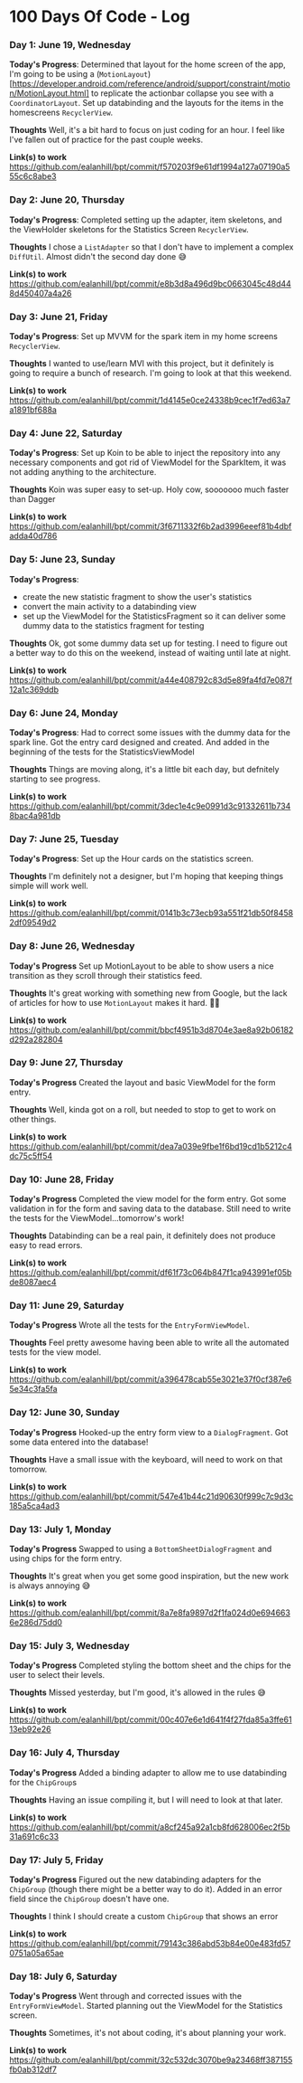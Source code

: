 # 100 Days Of Code - Log

### Day 1: June 19, Wednesday

**Today's Progress**:
Determined that layout for the home screen of the app, I'm going to be using a (`MotionLayout`)[https://developer.android.com/reference/android/support/constraint/motion/MotionLayout.html] to replicate the actionbar collapse you see with a `CoordinatorLayout`. Set up databinding and the layouts for the items in the homescreens `RecyclerView`.

**Thoughts**
Well, it's a bit hard to focus on just coding for an hour. I feel like I've fallen out of practice for the past couple weeks.

**Link(s) to work**
https://github.com/ealanhill/bpt/commit/f570203f9e61df1994a127a07190a555c6c8abe3

### Day 2: June 20, Thursday

**Today's Progress**:
Completed setting up the adapter, item skeletons, and the ViewHolder skeletons for the Statistics Screen `RecyclerView`.

**Thoughts**
I chose a `ListAdapter` so that I don't have to implement a complex `DiffUtil`. Almost didn't the second day done 😅

**Link(s) to work**
https://github.com/ealanhill/bpt/commit/e8b3d8a496d9bc0663045c48d448d450407a4a26

### Day 3: June 21, Friday

**Today's Progress**:
Set up MVVM for the spark item in my home screens `RecyclerView`.

**Thoughts**
I wanted to use/learn MVI with this project, but it definitely is going to require a bunch of research. I'm going to look at that this weekend.

**Link(s) to work**
https://github.com/ealanhill/bpt/commit/1d4145e0ce24338b9cec1f7ed63a7a1891bf688a

### Day 4: June 22, Saturday

**Today's Progress**:
Set up Koin to be able to inject the repository into any necessary components and got rid of ViewModel for the SparkItem, it was not adding anything to the architecture.

**Thoughts**
Koin was super easy to set-up. Holy cow, sooooooo much faster than Dagger

**Link(s) to work**
https://github.com/ealanhill/bpt/commit/3f6711332f6b2ad3996eeef81b4dbfadda40d786

### Day 5: June 23, Sunday

**Today's Progress**:
* create the new statistic fragment to show the user's statistics
* convert the main activity to a databinding view
* set up the ViewModel for the StatisticsFragment so it can deliver
   some dummy data to the statistics fragment for testing

**Thoughts**
Ok, got some dummy data set up for testing. I need to figure out a better way to do this on the weekend, instead of waiting until late at night.

**Link(s) to work**
https://github.com/ealanhill/bpt/commit/a44e408792c83d5e89fa4fd7e087f12a1c369ddb

### Day 6: June 24, Monday

**Today's Progress**:
Had to correct some issues with the dummy data for the spark line. Got the entry card designed and created. And added in the beginning of the tests for the StatisticsViewModel

**Thoughts**
Things are moving along, it's a little bit each day, but defnitely starting to see progress.

**Link(s) to work**
https://github.com/ealanhill/bpt/commit/3dec1e4c9e0991d3c91332611b7348bac4a981db


### Day 7: June 25, Tuesday

**Today's Progress**:
Set up the Hour cards on the statistics screen.

**Thoughts**
I'm definitely not a designer, but I'm hoping that keeping things simple will work well.

**Link(s) to work**
https://github.com/ealanhill/bpt/commit/0141b3c73ecb93a551f21db50f84582df09549d2

### Day 8: June 26, Wednesday

**Today's Progress**
Set up MotionLayout to be able to show users a nice transition as they scroll through their statistics feed.

**Thoughts**
It's great working with something new from Google, but the lack of articles for how to use `MotionLayout` makes it hard. 🤷‍♂️

**Link(s) to work**
https://github.com/ealanhill/bpt/commit/bbcf4951b3d8704e3ae8a92b06182d292a282804


### Day 9: June 27, Thursday

**Today's Progress**
Created the layout and basic ViewModel for the form entry.

**Thoughts**
Well, kinda got on a roll, but needed to stop to get to work on other things.

**Link(s) to work**
https://github.com/ealanhill/bpt/commit/dea7a039e9fbe1f6bd19cd1b5212c4dc75c5ff54


### Day 10: June 28, Friday

**Today's Progress**
Completed the view model for the form entry. Got some validation in for the form and saving data to the database. Still need to write the tests for the ViewModel...tomorrow's work!

**Thoughts**
Databinding can be a real pain, it definitely does not produce easy to read errors.

**Link(s) to work**
https://github.com/ealanhill/bpt/commit/df61f73c064b847f1ca943991ef05bde8087aec4


### Day 11: June 29, Saturday

**Today's Progress**
Wrote all the tests for the `EntryFormViewModel`.

**Thoughts**
Feel pretty awesome having been able to write all the automated tests for the view model.

**Link(s) to work**
https://github.com/ealanhill/bpt/commit/a396478cab55e3021e37f0cf387e65e34c3fa5fa


### Day 12: June 30, Sunday

**Today's Progress**
Hooked-up the entry form view to a `DialogFragment`. Got some data entered into the database!

**Thoughts**
Have a small issue with the keyboard, will need to work on that tomorrow.

**Link(s) to work**
https://github.com/ealanhill/bpt/commit/547e41b44c21d90630f999c7c9d3c185a5ca4ad3


### Day 13: July 1, Monday

**Today's Progress**
Swapped to using a `BottomSheetDialogFragment` and using chips for the form entry.

**Thoughts**
It's great when you get some good inspiration, but the new work is always annoying 😅

**Link(s) to work**
https://github.com/ealanhill/bpt/commit/8a7e8fa9897d2f1fa024d0e6946636e286d75dd0

### Day 15: July 3, Wednesday

**Today's Progress**
Completed styling the bottom sheet and the chips for the user to select their levels.

**Thoughts**
Missed yesterday, but I'm good, it's allowed in the rules 😅

**Link(s) to work**
https://github.com/ealanhill/bpt/commit/00c407e6e1d641f4f27fda85a3ffe6113eb92e26

### Day 16: July 4, Thursday

**Today's Progress**
Added a binding adapter to allow me to use databinding for the `ChipGroup`s

**Thoughts**
Having an issue compiling it, but I will need to look at that later.

**Link(s) to work**
https://github.com/ealanhill/bpt/commit/a8cf245a92a1cb8fd628006ec2f5b31a691c6c33

### Day 17: July 5, Friday

**Today's Progress**
Figured out the new databinding adapters for the `ChipGroup` (though there might be a better way to do it). Added in an error field since the `ChipGroup` doesn't have one.

**Thoughts**
I think I should create a custom `ChipGroup` that shows an error

**Link(s) to work**
https://github.com/ealanhill/bpt/commit/79143c386abd53b84e00e483fd570751a05a65ae

### Day 18: July 6, Saturday

**Today's Progress**
Went through and corrected issues with the `EntryFormViewModel`. Started planning out the ViewModel for the Statistics screen.

**Thoughts**
Sometimes, it's not about coding, it's about planning your work.

**Link(s) to work**
https://github.com/ealanhill/bpt/commit/32c532dc3070be9a23468ff387155fb0ab312df7
<!--
### Day : June 26, Wednesday

**Today's Progress**


**Thoughts**


**Link(s) to work**

-->
